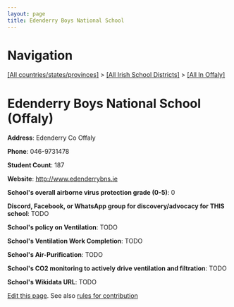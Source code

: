 ```yaml
---
layout: page
title: Edenderry Boys National School
---
```

# Navigation

[[All countries/states/provinces]](../../..) > [[All Irish School Districts]](../..) > [[All In Offaly]](..)

# Edenderry Boys National School (Offaly)

**Address**: Edenderry Co Offaly

**Phone**: 046-9731478

**Student Count**: 187

**Website**: <http://www.edenderrybns.ie>

**School's overall airborne virus protection grade (0-5)**: 0

**Discord, Facebook, or WhatsApp group for discovery/advocacy for THIS school**: TODO

**School's policy on Ventilation**: TODO

**School's Ventilation Work Completion**: TODO

**School's Air-Purification**: TODO

**School's CO2 monitoring to actively drive ventilation and filtration**: TODO

**School's Wikidata URL**: TODO


[Edit this page](https://github.com/ventilate-schools/Ireland/edit/main/./Offaly/Edenderry_Boys_National_School.md). See also [rules for contribution](../../../contribution-rules/)